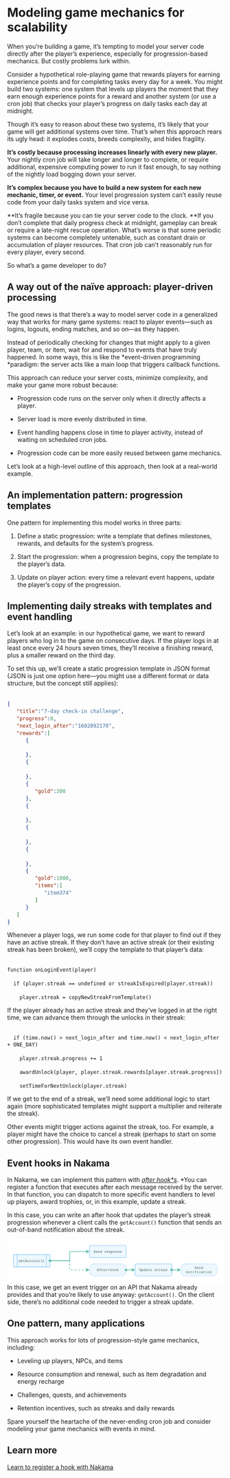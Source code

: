 [nakama-after-hook]: images/nakama-after-hook.png "After hook updating a player's streak progression when getAccount function is called"

# Modeling game mechanics for scalability

When you’re building a game, it’s tempting to model your server code directly after the player’s experience, especially for progression-based mechanics. But costly problems lurk within.

Consider a hypothetical role-playing game that rewards players for earning experience points and for completing tasks every day for a week. You might build two systems: one system that levels up players the moment that they earn enough experience points for a reward and another system (or use a cron job) that checks your player’s progress on daily tasks each day at midnight.

Though it’s easy to reason about these two systems, it’s likely that your game will get additional systems over time. That’s when this approach rears its ugly head: it explodes costs, breeds complexity, and hides fragility.

**It’s costly because processing increases linearly with every new player.** Your nightly cron job will take longer and longer to complete, or require additional, expensive computing power to run it fast enough, to say nothing of the nightly load bogging down your server.

**It’s complex because you have to build a new system for each new mechanic, timer, or event.** Your level progression system can’t easily reuse code from your daily tasks system and vice versa.

**It’s fragile because you can tie your server code to the clock. **If you don’t complete that daily progress check at midnight, gameplay can break or require a late-night rescue operation. What’s worse is that some periodic systems can become completely untenable, such as constant drain or accumulation of player resources. That cron job can’t reasonably run for every player, every second.

So what’s a game developer to do?

## A way out of the naïve approach: player-driven processing

The good news is that there’s a way to model server code in a generalized way that works for many game systems: react to player events—such as logins, logouts, ending matches, and so on—as they happen.

Instead of periodically checking for changes that might apply to a given player, team, or item, wait for and respond to events that have truly happened. In some ways, this is like the *event-driven programming *paradigm: the server acts like a main loop that triggers callback functions.

This approach can reduce your server costs, minimize complexity, and make your game more robust because:

* Progression code runs on the server only when it directly affects a player.

* Server load is more evenly distributed in time.

* Event handling happens close in time to player activity, instead of waiting on scheduled cron jobs.

* Progression code can be more easily reused between game mechanics.

Let’s look at a high-level outline of this approach, then look at a real-world example.

## An implementation pattern: progression templates

One pattern for implementing this model works in three parts:

1. Define a static progression: write a template that defines milestones, rewards, and defaults for the system’s progress.

2. Start the progression: when a progression begins, copy the template to the player’s data.

3. Update on player action: every time a relevant event happens, update the player’s copy of the progression.

## Implementing daily streaks with templates and event handling

Let’s look at an example: in our hypothetical game, we want to reward players who log in to the game on consecutive days. If the player logs in at least once every 24 hours seven times, they’ll receive a finishing reward, plus a smaller reward on the third day.

To set this up, we’ll create a static progression template in JSON format (JSON is just one option here—you might use a different format or data structure, but the concept still applies):

```json

{
   "title":"7-day check-in challenge",
   "progress":0,
   "next_login_after":"1602092170",
   "rewards":[
      {
         
      },
      {
         
      },
      {
         "gold":300
      },
      {
         
      },
      {
         
      },
      {
         
      },
      {
         "gold":1000,
         "items":[
            "item374"
         ]
      }
   ]
}

```

Whenever a player logs, we run some code for that player to find out if they have an active streak. If they don’t have an active streak (or their existing streak has been broken), we’ll copy the template to that player’s data:

```pseudocode

function onLoginEvent(player)

  if (player.streak == undefined or streakIsExpired(player.streak))

    player.streak = copyNewStreakFromTemplate()
```

If the player already has an active streak and they’ve logged in at the right time, we can advance them through the unlocks in their streak:

```pseudocode

  if (time.now() > next_login_after and time.now() < next_login_after + ONE_DAY)

    player.streak.progress += 1

    awardUnlock(player, player.streak.rewards[player.streak.progress])

    setTimeForNextUnlock(player.streak)

```

If we get to the end of a streak, we’ll need some additional logic to start again (more sophisticated templates might support a multiplier and reiterate the streak).

Other events might trigger actions against the streak, too. For example, a player might have the choice to cancel a streak (perhaps to start on some other progression). This would have its own event handler.

## Event hooks in Nakama

In Nakama, we can implement this pattern with *[after hook*s](https://heroiclabs.com/docs/runtime-code-basics/#after-hook)*. *You can register a function that executes after each message received by the server. In that function, you can dispatch to more specific event handlers to level up players, award trophies, or, in this example, update a streak.

In this case, you can write an after hook that updates the player’s streak progression whenever a client calls the `getAccount()` function that sends an out-of-band notification about the streak.

![After hook updating a player's streak progression when getAccount function is called][nakama-after-hook] In this case, we get an event trigger on an API that Nakama already provides and that you’re likely to use anyway: `getAccount()`. On the client side, there’s no additional code needed to trigger a streak update.

## One pattern, many applications

This approach works for lots of progression-style game mechanics, including:

* Leveling up players, NPCs, and items

* Resource consumption and renewal, such as item degradation and energy recharge

* Challenges, quests, and achievements

* Retention incentives, such as streaks and daily rewards

Spare yourself the heartache of the never-ending cron job and consider modeling your game mechanics with events in mind.

## Learn more

[Learn to register a hook with Nakama](https://heroiclabs.com/docs/runtime-code-basics/#register-hooks)
